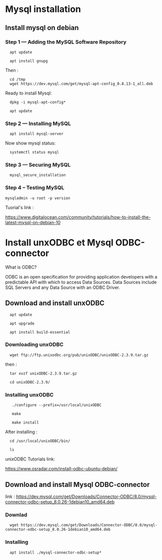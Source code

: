 # Mysql installation


## Install mysql on debian

### Step 1 — Adding the MySQL Software Repository

      apt update
      
      apt install gnupg
      
Then :

      cd /tmp
      wget https://dev.mysql.com/get/mysql-apt-config_0.8.13-1_all.deb

Ready to install Mysql:

      dpkg -i mysql-apt-config*
      
      apt update
      
      
### Step 2 — Installing MySQL

      apt install mysql-server
      
   Now show mysql status:
   
      systemctl status mysql
      
      
### Step 3 — Securing MySQL

      mysql_secure_installation
      
      
### Step 4 – Testing MySQL

    mysqladmin -u root -p version
    
    
    
    
Tuorial's link : 

https://www.digitalocean.com/community/tutorials/how-to-install-the-latest-mysql-on-debian-10


# Install unxODBC et Mysql ODBC-connector

What is ODBC?

ODBC is an open specification for providing application developers with a predictable API with which to access Data Sources. Data Sources include SQL Servers and any Data Source with an ODBC Driver. 


## Download and install unxODBC

      apt update
      
      apt upgrade
      
      apt install build-essential

### Downloading unxODBC


      wget ftp://ftp.unixodbc.org/pub/unixODBC/unixODBC-2.3.9.tar.gz
 
 then : 
 
      tar xvzf unixODBC-2.3.9.tar.gz
      
      cd unixODBC-2.3.9/
      
      
### Installing unxODBC


       ./configure --prefix=/usr/local/unixODBC
       
       make
       
       make install
       
After installing :

      cd /usr/local/unixODBC/bin/
      
      ls
      
unixODBC Tutorials link:

https://www.osradar.com/install-odbc-ubuntu-debian/



## Download and install Mysql ODBC-connector

link : 
https://dev.mysql.com/get/Downloads/Connector-ODBC/8.0/mysql-connector-odbc-setup_8.0.26-1debian10_amd64.deb


### Downlad

      wget https://dev.mysql.com/get/Downloads/Connector-ODBC/8.0/mysql-connector-odbc-setup_8.0.26-1debian10_amd64.deb
      
### Installing 

      apt install ./mysql-connector-odbc-setup*

